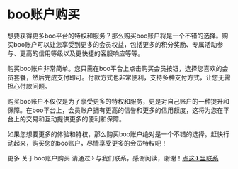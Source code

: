 # boo账户购买

想要获得更多boo平台的特权和服务？那么购买boo账户将是一个不错的选择。购买boo账户可以让您享受到更多的会员权益，包括更多的积分奖励、专属活动参与、更高的信用等级以及更快捷的客服响应等等。

购买boo账户非常简单。您只需在boo平台上点击购买会员按钮，选择您喜欢的会员套餐，然后完成支付即可。付款方式也非常便利，支持多种支付方式，让您无需担心付款问题。

购买boo账户不仅仅是为了享受更多的特权和服务，更是对自己账户的一种提升和保障。在boo平台上，会员账户拥有更高的信誉和更多的信用额度，这将为您在平台上的交易和互动提供更多的便利和保障。

如果您想要更多的体验和特权，那么购买boo账户绝对是一个不错的选择。赶快行动起来，购买您的boo账户，尽情享受更多的会员特权吧！

更多 关于boo账户购买 请通过✈与我们联系，感谢阅读，谢谢！[点这✈里联系](https://d.k02.cc)